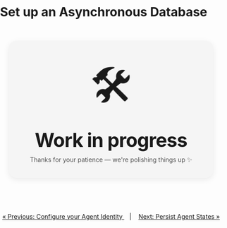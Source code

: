 # Set up an Asynchronous Database


<style>
  body {
    font-family: Inter, ui-sans-serif, system-ui, -apple-system, "Segoe UI", Roboto, "Helvetica Neue", Arial;
    margin:0;
    padding:0;
  }

  .center-wrap {
    display:flex;
    align-items:center;
    justify-content:center;
    margin: 3rem 0;
  }

  .wrap{
    text-align:center;
    padding:2rem 3rem;
    border-radius:18px;
    background: rgba(127,127,127,0.06); /* subtle neutral card */
    box-shadow: 0 4px 14px rgba(0,0,0,0.08);
    max-width:90%;
  }

  .emoji {
    display:block;
    font-size: clamp(36px, 10vw, 120px);
    margin-bottom:.25rem;
  }

  .text {
    font-size: clamp(22px, 4.5vw, 56px);
    font-weight:700;
    letter-spacing: -0.02em;
  }

  @media (prefers-reduced-motion: no-preference) {
    .emoji {
      animation: float 2.2s ease-in-out infinite;
    }
    @keyframes float {
      0% { transform: translateY(0) scale(1); }
      50% { transform: translateY(-6px) scale(1.03); }
      100% { transform: translateY(0) scale(1); }
    }
  }

  .sub {
    margin-top:.6rem;
    opacity: 0.75;
    font-size: 14px;
  }
</style>

<div class="center-wrap">
  <div class="wrap" role="status" aria-live="polite">
    <span class="emoji" aria-hidden="true">🛠️</span>
    <div class="text">Work in progress</div>
    <div class="sub">Thanks for your patience — we're polishing things up ✨</div>
  </div>
</div>

<br>

<!-- queues, asqlite, etc.

use the agent examples in the library

# Set up
This page should explain how to set up and rely use these

# Principles of use
Give an alternative using some global list variable
asqlite and queue run in parallel


Make remark on starved message: try to account for failure -->



<p align="center">
<a href="id.md">&laquo; Previous: Configure your Agent Identity </a> &nbsp;&nbsp;&nbsp;|&nbsp;&nbsp;&nbsp; <a href="state_persist.md">Next: Persist Agent States &raquo;</a>
</p>